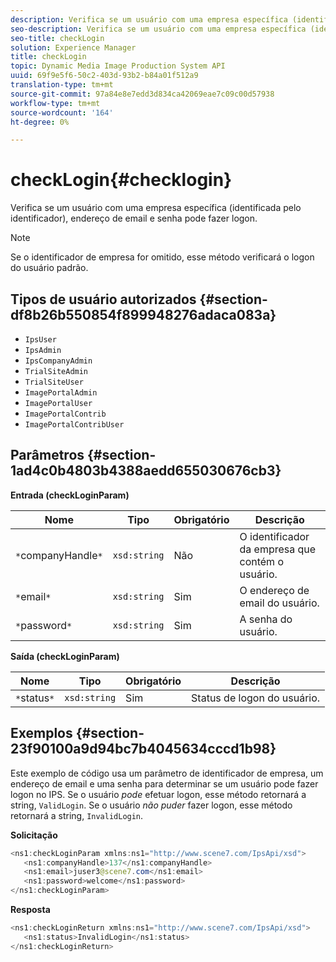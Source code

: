 ```yaml
---
description: Verifica se um usuário com uma empresa específica (identificada pelo identificador), endereço de email e senha pode fazer logon.
seo-description: Verifica se um usuário com uma empresa específica (identificada pelo identificador), endereço de email e senha pode fazer logon.
seo-title: checkLogin
solution: Experience Manager
title: checkLogin
topic: Dynamic Media Image Production System API
uuid: 69f9e5f6-50c2-403d-93b2-b84a01f512a9
translation-type: tm+mt
source-git-commit: 97a84e8e7edd3d834ca42069eae7c09c00d57938
workflow-type: tm+mt
source-wordcount: '164'
ht-degree: 0%

---
```



# checkLogin{#checklogin}

Verifica se um usuário com uma empresa específica (identificada pelo identificador), endereço de email e senha pode fazer logon.

>[!NOTE]
>
>Se o identificador de empresa for omitido, esse método verificará o logon do usuário padrão.

## Tipos de usuário autorizados {#section-df8b26b550854f899948276adaca083a}

* `IpsUser`
* `IpsAdmin`
* `IpsCompanyAdmin`
* `TrialSiteAdmin`
* `TrialSiteUser`
* `ImagePortalAdmin`
* `ImagePortalUser`
* `ImagePortalContrib`
* `ImagePortalContribUser`

## Parâmetros {#section-1ad4c0b4803b4388aedd655030676cb3}

**Entrada (checkLoginParam)**

| Nome | Tipo | Obrigatório | Descrição |
|---|---|---|---|
| `*`companyHandle`*` | `xsd:string` | Não | O identificador da empresa que contém o usuário. |
| `*`email`*` | `xsd:string` | Sim | O endereço de email do usuário. |
| `*`password`*` | `xsd:string` | Sim | A senha do usuário. |

**Saída (checkLoginParam)**

| Nome | Tipo | Obrigatório | Descrição |
|---|---|---|---|
| `*`status`*` | `xsd:string` | Sim | Status de logon do usuário. |

## Exemplos {#section-23f90100a9d94bc7b4045634cccd1b98}

Este exemplo de código usa um parâmetro de identificador de empresa, um endereço de email e uma senha para determinar se um usuário pode fazer logon no IPS. Se o usuário *pode* efetuar logon, esse método retornará a string, `ValidLogin`. Se o usuário *não puder* fazer logon, esse método retornará a string, `InvalidLogin`.

**Solicitação**

```java
<ns1:checkLoginParam xmlns:ns1="http://www.scene7.com/IpsApi/xsd">
   <ns1:companyHandle>137</ns1:companyHandle>
   <ns1:email>juser3@scene7.com</ns1:email>
   <ns1:password>welcome</ns1:password>
</ns1:checkLoginParam>
```

**Resposta**

```java
<ns1:checkLoginReturn xmlns:ns1="http://www.scene7.com/IpsApi/xsd">
   <ns1:status>InvalidLogin</ns1:status>
</ns1:checkLoginReturn>
```

